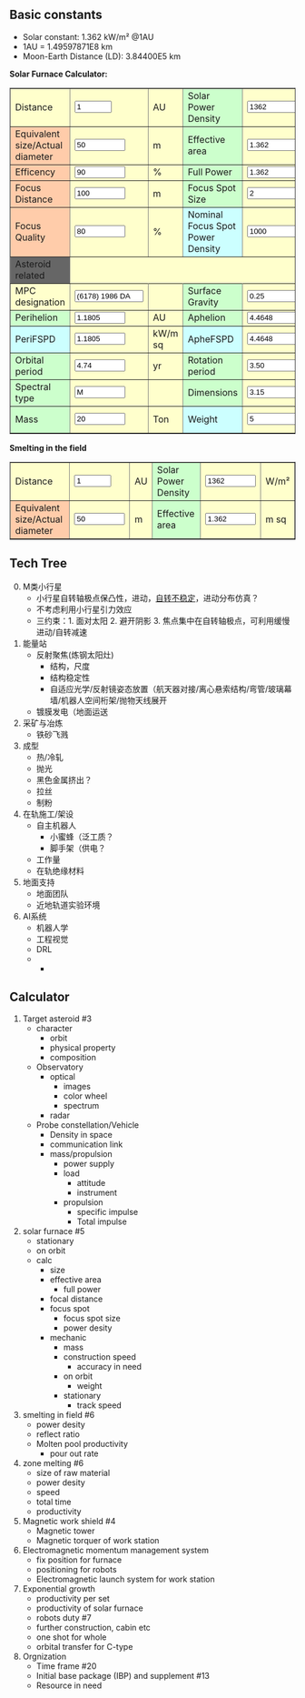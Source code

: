 <!-- <style>

/* Begin Contact Form CSS */
.contactform {
position: static;
overflow: hidden;
}

.contactleft {
width: 25%;
text-align: right;
clear: both;
float: left;
display: inline;
padding: 4px;
margin: 5px 0;
}

.contactright {
width: 70%;
text-align: left;
float: right;
display: inline;
padding: 4px;
margin: 5px 0;
}

.contacterror {
border: 1px solid #ff0000;
}
/* End Contact Form CSS */

</style> -->

<script type="text/javascript">

/***********************************************
* Textarea Maxlength script- � Dynamic Drive (www.dynamicdrive.com)
* This notice must stay intact for legal use.
* Visit http://www.dynamicdrive.com/ for full source code
***********************************************/

function ismaxlength(obj){
var mlength=obj.getAttribute? parseInt(obj.getAttribute("maxlength")) : ""
if (obj.getAttribute && obj.value.length>mlength)
obj.value=obj.value.substring(0,mlength)
}

</script>

<!-- <body class="orange hid_6"> -->

<!-- <div id="wrapper"> -->

## Basic constants
* Solar constant: 1.362 kW/m² @1AU
* 1AU = 1.49597871E8 km
* Moon-Earth Distance (LD): 3.84400E5 km

<div id="header">
<!-- eds solar furnace-->
<!-- Inputs -->
<P><STRONG>Solar Furnace Calculator:<BR>
</STRONG>
<TABLE id="Table1" cellSpacing="1" cellPadding="1" width="300" bgColor="#ffffcc" border="1">
    <TR>
        <TD>Distance</TD>
        <TD><INPUT id="evaluDistance" onkeyup="furnace_calc()" type="text" size="5" value="1" name="evaluDistance"> </TD>
        <TD>AU
        <!-- id = distUnits -->
        <!-- <SELECT id="distanUnit" onchange="distance_unit()" name="distanUnit">
                <OPTION value="1" selected>AU</OPTION>
                <OPTION value="3.84400E5">LD</OPTION>
                <OPTION value="1.49597871E8">km</OPTION>
            </SELECT> -->
        </TD>
        <TD bgColor="#ccffcc">Solar Power Density</TD>
        <TD><INPUT id="solarPowerDensity" onkeyup="furnace_calc()" type="text" size="8" value="1362" name="solarPowerDensity"></TD>
        <TD>W/m²</TD>
    </TR>
    <TR>
        <TD bgColor="#ffccaa">Equivalent size/Actual diameter</TD>
        <TD><INPUT id="twText1" onkeyup="tw_calc()" type="text" size="8" value="50" name="furnaceSize"></TD>
        <TD>m</TD>
        <TD bgColor="#ccffcc">Effective area</TD>
        <TD><INPUT id="effectArea" onkeyup="tw_calc()" type="text" size="8" value="1.362" name="effectArea"></TD>
        <TD>m sq</TD>
    </TR>
    <TR>
        <TD bgColor="#ffccaa">Efficency</TD>
        <TD><INPUT id="furnaceEfficency" onkeyup="tw_calc()" type="text" size="8" value="90" name="furnaceEfficency"></TD>
        <TD>%</TD>
        <TD bgColor="#ccffcc">Full Power</TD>
        <TD><INPUT id="fullPower" onkeyup="tw_calc()" type="text" size="8" value="1.362" name="fullPower"></TD>
        <TD>kW</TD>
    </TR>
    <TR>
        <TD bgColor="#ffccaa">Focus Distance</TD>
        <TD><INPUT id="focusDistance" onkeyup="tw_calc()" type="text" size="8" value="100" name="focusDistance"></TD>
        <TD>m</TD>
        <TD bgColor="#ccffcc">Focus Spot Size</TD>
        <TD><INPUT id="twText3" onkeyup="tw_calc()" type="text" size="8" value="2" name="twText3"></TD>
        <TD>m</TD>
    </TR>
    <TR>
        <TD bgColor="#ffccaa">Focus Quality</TD>
        <TD><INPUT id="twText1" onkeyup="tw_calc()" type="text" size="8" value="80" name="focuQuality"></TD>
        <TD>%</TD>
        <TD bgColor="#ccffff">Nominal Focus Spot Power Density</TD>
        <TD><INPUT id="twText3" onkeyup="tw_calc()" type="text" size="8" value="1000" name="nomFSPD"></TD>
        <TD>kW/m sq</TD>
    </TR>
    <TR>
        <TD bgColor="#666666">Asteroid related</TD>
    </TR>
    <TR>
        <TD bgColor="#ffffcc">MPC designation</TD>
        <TD><INPUT id="twText3" onkeyup="tw_calc()" type="text" size="12" value="(6178) 1986 DA" name="twText3"></TD>
        <TD></TD>
        <TD bgColor="#ccffcc">Surface Gravity</TD>
        <TD><INPUT id="twText1" onkeyup="tw_calc()" type="text" size="8" value="0.25" name="Distance"></TD>
        <TD>g/kg</TD>
    </TR>
    <TR>
        <TD bgColor="#ccffcc">Perihelion</TD>
        <TD><INPUT id="twText1" onkeyup="tw_calc()" type="text" size="8" value="1.1805" name="tgtPerihelion"></TD>
        <TD>AU</TD>
        <TD bgColor="#ccffcc">Aphelion</TD>
        <TD><INPUT id="twText3" onkeyup="tw_calc()" type="text" size="8" value="4.4648" name="tgtAphelion"></TD>
        <TD>AU</TD>
    </TR>
    <TR>
        <TD bgColor="#ccffff">PeriFSPD</TD>
        <TD><INPUT id="twText1" onkeyup="tw_calc()" type="text" size="8" value="1.1805" name="periFSPD"></TD>
        <TD>kW/m sq</TD>
        <TD bgColor="#ccffff">ApheFSPD</TD>
        <TD><INPUT id="twText3" onkeyup="tw_calc()" type="text" size="8" value="4.4648" name="apheFSPD"></TD>
        <TD>kW/m sq</TD>
    </TR>
    <TR>
        <TD bgColor="#ccffcc">Orbital period</TD>
        <TD><INPUT id="twText1" onkeyup="tw_calc()" type="text" size="8" value="4.74" name="orbPeriod"></TD>
        <TD>yr</TD>
        <TD bgColor="#ccffcc">Rotation period</TD>
        <TD><INPUT id="twText3" onkeyup="tw_calc()" type="text" size="8" value="3.50" name="rotPeriod"></TD>
        <TD>h</TD>
    </TR>
    <TR>
        <TD bgColor="#ccffcc">Spectral type</TD>
        <TD><INPUT id="twText1" onkeyup="tw_calc()" type="text" size="8" value="M" name="specType"></TD>
        <TD></TD>
        <TD bgColor="#ccffcc">Dimensions</TD>
        <TD><INPUT id="twText3" onkeyup="tw_calc()" type="text" size="8" value="3.15" name="tgtSize"></TD>
        <TD>km</TD>
    </TR>
    <TR>
        <TD bgColor="#ccffcc">Mass</TD>
        <TD><INPUT id="twText1" onkeyup="tw_calc()" type="text" size="8" value="20" name="Distance"></TD>
        <TD>Ton</TD>
        <TD bgColor="#ccffff">Weight</TD>
        <TD><INPUT id="twText3" onkeyup="tw_calc()" type="text" size="8" value="5" name="twText3"></TD>
        <TD>kg-force</TD>
    </TR>
</TABLE>
</P>
<P><STRONG>Smelting in the field<BR>
</STRONG>
<TABLE id="Table1" cellSpacing="1" cellPadding="1" width="300" bgColor="#ffffcc" border="1">
<TR>
    <TD>Distance</TD>
    <TD><INPUT id="evaluDistance" onkeyup="furnace_calc()" type="text" size="5" value="1" name="evaluDistance"> </TD>
    <TD>AU
    <!-- id = distUnits -->
    <!-- <SELECT id="distanUnit" onchange="distance_unit()" name="distanUnit">
            <OPTION value="1" selected>AU</OPTION>
            <OPTION value="3.84400E5">LD</OPTION>
            <OPTION value="1.49597871E8">km</OPTION>
        </SELECT> -->
    </TD>
    <TD bgColor="#ccffcc">Solar Power Density</TD>
    <TD><INPUT id="solarPowerDensity" onkeyup="furnace_calc()" type="text" size="8" value="1362" name="solarPowerDensity"></TD>
    <TD>W/m²</TD>
</TR>
<TR>
    <TD bgColor="#ffccaa">Equivalent size/Actual diameter</TD>
    <TD><INPUT id="twText1" onkeyup="tw_calc()" type="text" size="8" value="50" name="furnaceSize"></TD>
    <TD>m</TD>
    <TD bgColor="#ccffcc">Effective area</TD>
    <TD><INPUT id="effectArea" onkeyup="tw_calc()" type="text" size="8" value="1.362" name="effectArea"></TD>
    <TD>m sq</TD>
</TR>
</TABLE>
</P>

<script language="javascript">

    var eDist = 1
    function distance_unit() {
        const AU = 1.49597871E8
        const LD = 3.84400E5
        eDist=document.getElementById("evaluDistance").value
        // *document.getElementById("distanUnit").value

    //   var cell = document.createElement("td");
      var cellText = document.createTextNode("cell in row ");
      document.getElementById("distUnits").setChild(cellText);

        furnace_calc()
    }
    function furnace_calc() {
    const nominalSPD = 1362
        
    eDist=document.getElementById("evaluDistance").value
    var SPD = nominalSPD/Math.pow(eDist, 2)
    var tr=document.getElementById("twText2").value
    var tunit=document.getElementById("twSelect5").value;
    if (tunit=="F"){
        tr=tr*5/9;
    }
    var tk=document.getElementById("twText3").value*document.getElementById("twSelect2").value;//cm
    var ta=document.getElementById("twText4").value
    tunit=document.getElementById("twSelect6").value;
    if (tunit=="F"){
        ta=(ta-32)*5/9;
    }
    var len=document.getElementById("twText5").value/document.getElementById("twSelect4").value;//cm
    //calcs
    var rho=1.7e-6 //ohm-cm
    //output
    document.getElementById("solarPowerDensity").value=SPD.toPrecision(3)
    document.getElementById("twText7").value=ri.toPrecision(3)
    document.getElementById("twText8").value=vi.toPrecision(3)
    document.getElementById("twText9").value=pi.toPrecision(3)
    
    document.getElementById("twText10").value=we.toPrecision(3)
    document.getElementById("twText11").value=re.toPrecision(3)
    document.getElementById("twText12").value=ve.toPrecision(3)
    document.getElementById("twText13").value=pe.toPrecision(3)
    }
    function A_external(current,rise) {
        var k = 0.048
        var b = 0.44
        var c = 0.725
        return Math.pow((current/(k*Math.pow(rise,b))),1/c)
    }
    function A_internal(current,rise) {
        var k = 0.024
        var b = 0.44
        var c = 0.725
        return Math.pow((current/(k*Math.pow(rise,b))),1/c)
    }
</script>

## Tech Tree

0. M类小行星
    * 小行星自转轴极点保凸性，进动，[自转不稳定](https://www.zhihu.com/question/291673801/answer/477032669)，进动分布仿真？
    * 不考虑利用小行星引力效应
    * 三约束：1. 面对太阳 2. 避开阴影 3. 焦点集中在自转轴极点，可利用缓慢进动/自转减速
1. 能量站
    * 反射聚焦(炼钢太阳灶)
        * 结构，尺度
        * 结构稳定性
        * 自适应光学/反射镜姿态放置（航天器对接/离心悬索结构/弯管/玻璃幕墙/机器人空间桁架/抛物天线展开
    * 镀膜发电（地面运送
2. 采矿与冶炼
    * 铁砂飞溅
3. 成型
    * 热/冷轧
    * 抛光
    * 黑色金属挤出？
    * 拉丝
    * 制粉
4. 在轨施工/架设
    * 自主机器人
        * 小蜜蜂（泛工质？
        * 脚手架（供电？
    * 工作量
    * 在轨绝缘材料
5. 地面支持
    * 地面团队
    * 近地轨道实验环境
6. AI系统
    * 机器人学
    * 工程视觉
    * DRL
    * -

## Calculator

1. Target asteroid #3
    * character
        * orbit
        * physical property
        * composition
    * Observatory
        * optical
            * images
            * color wheel
            * spectrum
        * radar
    * Probe constellation/Vehicle
        * Density in space
        * communication link
        * mass/propulsion
            * power supply
            * load
                * attitude
                * instrument
            * propulsion
                * specific impulse
                * Total impulse
2. solar furnace #5
    * stationary
    * on orbit
    * calc
        * size
        * effective area
            * full power
        * focal distance
        * focus spot
            * focus spot size
            * power desity
        * mechanic
            * mass
            * construction speed
                * accuracy in need
            * on orbit
                * weight
            * stationary
                * track speed
3. smelting in field #6
    * power desity
    * reflect ratio
    * Molten pool productivity
        * pour out rate
4. zone melting #6
    * size of raw material
    * power desity
    * speed
    * total time
    * productivity
5. Magnetic work shield #4
    * Magnetic tower
    * Magnetic torquer of work station
6. Electromagnetic momentum management system
    * fix position for furnace
    * positioning for robots
    * Electromagnetic launch system for work station
7. Exponential growth
    * productivity per set
    * productivity of solar furnace
    * robots duty #7
    * further construction, cabin etc
    * one shot for whole
    * orbital transfer for C-type
8. Orgnization
    * Time frame #20
    * Initial base package (IBP) and supplement #13
    * Resource in need

